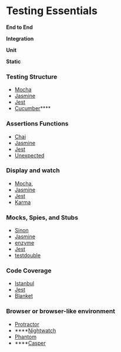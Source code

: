 # Testing Essentials

**End to End**

**Integration**

**Unit**

**Static**



### T**esting Structure** 

* [Mocha](https://mochajs.org/)
* [Jasmine](http://jasmine.github.io/)
* [Jest](https://facebook.github.io/jest/)
* [Cucumber](https://github.com/cucumber/cucumber-jshttps://github.com/cucumber/cucumber-js)\*\*\*\*

### **Assertions Functions** 

* [Chai](http://chaijs.com/)
* [Jasmine](http://jasmine.github.io/)
* [Jest](https://facebook.github.io/jest/)
*  [Unexpected](http://unexpected.js.org/)

### **Display and watch**

* [Mocha](https://mochajs.org/), 
* [Jasmine](http://jasmine.github.io/)
* [Jest](https://facebook.github.io/jest/)
*  [Karma](https://karma-runner.github.io/)

### **Mocks, Spies, and Stubs** 

* [Sinon](http://sinonjs.org/)
* [Jasmine](http://jasmine.github.io/)
* [enzyme](http://airbnb.io/enzyme/docs/api/)
* [Jest](https://facebook.github.io/jest/)
* [testdouble](https://github.com/testdouble/testdouble.js)

###  **Code Coverage**

*  [Istanbul](https://gotwarlost.github.io/istanbul/)
*  [Jest](https://facebook.github.io/jest/)
* [Blanket](http://blanketjs.org/)

### **Browser or browser-like environment** 

* [Protractor](http://www.protractortest.org/)
* \*\*\*\*[Nightwatch](http://nightwatchjs.org/)
* [Phantom](http://phantomjs.org/)
* \*\*\*\*[Casper](http://casperjs.org/)

